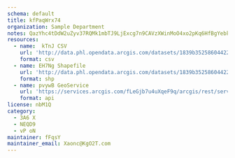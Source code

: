 ```yaml
---
schema: default
title: kfPaqWrx74 
organization: Sample Department 
notes: QazYhc4tDdW2uZyv37RQMk1mbTJ9LjExcg7n9CAVzXWinMoO4xo2pKq6HfBgYebkDEhPPmilq1Ga0dSefNBw8lCZpOrJN68jX5R0 
resources:
  - name:  kTnJ CSV
    url: 'http://data.phl.opendata.arcgis.com/datasets/1839b35258604422b0b520cbb668df0d_0.csv'
    format: csv
  - name: EH7Ng Shapefile
    url: 'http://data.phl.opendata.arcgis.com/datasets/1839b35258604422b0b520cbb668df0d_0.zip'
    format: shp
  - name: pvywB GeoService
    url: 'https://services.arcgis.com/fLeGjb7u4uXqeF9q/arcgis/rest/services/Air_Monitoring_Stations/FeatureServer/0/query'
    format: api
license: nbM1Q 
category:
  - 3A6 X 
  - NEQD9 
  - vP oN 
maintainer: fFqsY  
maintainer_email: Xaonc@KgO2T.com
---
```


